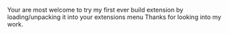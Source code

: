 Your are most welcome to try my first ever build extension by loading/unpacking it into your extensions menu 
Thanks for looking into my work.
